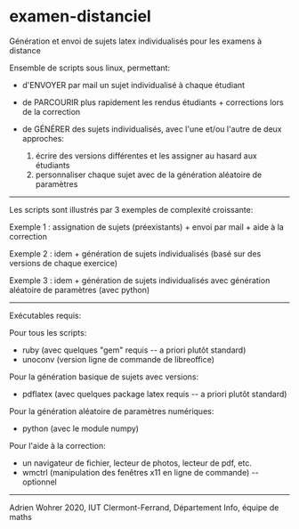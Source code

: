 # examen-distanciel
Génération et envoi de sujets latex individualisés pour les examens à distance

Ensemble de scripts sous linux, permettant:

- d'ENVOYER par mail un sujet individualisé à chaque étudiant

- de PARCOURIR plus rapidement les rendus étudiants + corrections lors de la correction

- de GÉNÉRER des sujets individualisés, avec l'une et/ou l'autre de deux approches:
    1) écrire des versions différentes et les assigner au hasard aux étudiants
    2) personnaliser chaque sujet avec de la génération aléatoire de paramètres


-------------------------------------------------------------
Les scripts sont illustrés par 3 exemples de complexité croissante:

Exemple 1 : assignation de sujets (préexistants) + envoi par mail + aide à la correction

Exemple 2 : idem + génération de sujets individualisés (basé sur des versions de chaque exercice)

Exemple 3 : idem + génération de sujets individualisés avec génération aléatoire de paramètres (avec python)

-------------------------------------------------------------
Exécutables requis:

Pour tous les scripts:
- ruby (avec quelques "gem" requis -- a priori plutôt standard)
- unoconv (version ligne de commande de libreoffice)

Pour la génération basique de sujets avec versions:
- pdflatex (avec quelques package latex requis -- a priori plutôt standard)

Pour la génération aléatoire de paramètres numériques:  
- python (avec le module numpy)

Pour l'aide à la correction: 
- un navigateur de fichier, lecteur de photos, lecteur de pdf, etc.
- wmctrl (manipulation des fenêtres x11 en ligne de commande) -- optionnel

-------------------------------------------------------------
Adrien Wohrer 2020, IUT Clermont-Ferrand, Département Info, équipe de maths
